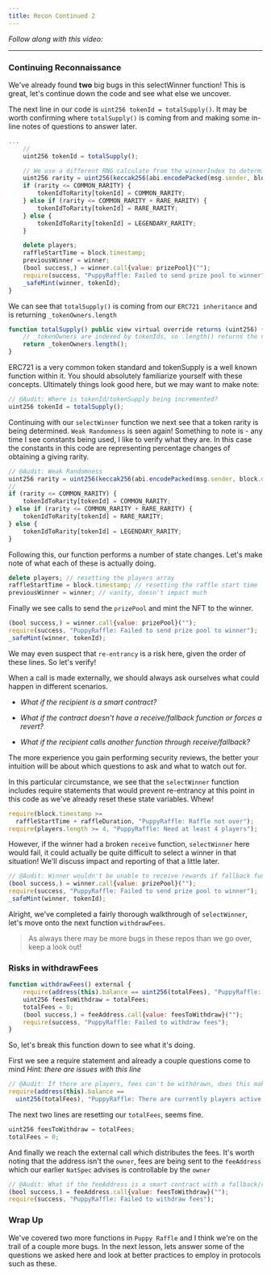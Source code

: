 ```yaml
---
title: Recon Continued 2
---
```


_Follow along with this video:_

---

### Continuing Reconnaissance

We've already found **two** big bugs in this selectWinner function! This is great, let's continue down the code and see what else we uncover.

The next line in our code is `uint256 tokenId = totalSupply()`. It may be worth confirming where `totalSupply()` is coming from and making some in-line notes of questions to answer later.

```js
...
    //
    uint256 tokenId = totalSupply();

    // We use a different RNG calculate from the winnerIndex to determine rarity
    uint256 rarity = uint256(keccak256(abi.encodePacked(msg.sender, block.difficulty))) % 100;
    if (rarity <= COMMON_RARITY) {
        tokenIdToRarity[tokenId] = COMMON_RARITY;
    } else if (rarity <= COMMON_RARITY + RARE_RARITY) {
        tokenIdToRarity[tokenId] = RARE_RARITY;
    } else {
        tokenIdToRarity[tokenId] = LEGENDARY_RARITY;
    }

    delete players;
    raffleStartTime = block.timestamp;
    previousWinner = winner;
    (bool success,) = winner.call{value: prizePool}("");
    require(success, "PuppyRaffle: Failed to send prize pool to winner");
    _safeMint(winner, tokenId);
}
```

We can see that `totalSupply()` is coming from our `ERC721 inheritance` and is returning `_tokenOwners.length`

```js
function totalSupply() public view virtual override returns (uint256) {
    // _tokenOwners are indexed by tokenIds, so .length() returns the number of tokenIds
    return _tokenOwners.length();
}
```

ERC721 is a very common token standard and tokenSupply is a well known function within it. You should absolutely familiarize yourself with these concepts. Ultimately things look good here, but we may want to make note:

```js
// @Audit: Where is tokenId/tokenSupply being incremented?
uint256 tokenId = totalSupply();
```

Continuing with our `selectWinner` function we next see that a token rarity is being determined. `Weak Randomness` is seen again! Something to note is - any time I see constants being used, I like to verify what they are. In this case the constants in this code are representing percentage changes of obtaining a giving rarity.

```js
// @Audit: Weak Randomness
uint256 rarity = uint256(keccak256(abi.encodePacked(msg.sender, block.difficulty))) % 100;
//
if (rarity <= COMMON_RARITY) {
    tokenIdToRarity[tokenId] = COMMON_RARITY;
} else if (rarity <= COMMON_RARITY + RARE_RARITY) {
    tokenIdToRarity[tokenId] = RARE_RARITY;
} else {
    tokenIdToRarity[tokenId] = LEGENDARY_RARITY;
}
```

Following this, our function performs a number of state changes. Let's make note of what each of these is actually doing.

```js
delete players; // resetting the players array
raffleStartTime = block.timestamp; // resetting the raffle start time
previousWinner = winner; // vanity, doesn't impact much
```

Finally we see calls to send the `prizePool` and mint the NFT to the winner.

```js
(bool success,) = winner.call{value: prizePool}("");
require(success, "PuppyRaffle: Failed to send prize pool to winner");
_safeMint(winner, tokenId);
```

We may even suspect that `re-entrancy` is a risk here, given the order of these lines. So let's verify!

When a call is made externally, we should always ask ourselves what could happen in different scenarios.

- _What if the recipient is a smart contract?_

- _What if the contract doesn't have a receive/fallback function or forces a revert?_

- _What if the recipient calls another function through receive/fallback?_

The more experience you gain performing security reviews, the better your intuition will be about which questions to ask and what to watch out for.

In this particular circumstance, we see that the `selectWinner` function includes require statements that would prevent re-entrancy at this point in this code as we've already reset these state variables. Whew!

```js
require(block.timestamp >=
  raffleStartTime + raffleDuration, "PuppyRaffle: Raffle not over");
require(players.length >= 4, "PuppyRaffle: Need at least 4 players");
```

However, if the winner had a broken `receive` function, `selectWinner` here would fail, it could actually be quite difficult to select a winner in that situation! We'll discuss impact and reporting of that a little later.

```js
// @Audit: Winner wouldn't be unable to receive rewards if fallback function was broken!
(bool success,) = winner.call{value: prizePool}("");
require(success, "PuppyRaffle: Failed to send prize pool to winner");
_safeMint(winner, tokenId);
```

Alright, we've completed a fairly thorough walkthrough of `selectWinner`, let's move onto the next function `withdrawFees`.

> As always there may be more bugs in these repos than we go over, keep a look out!

### Risks in withdrawFees

```js
function withdrawFees() external {
    require(address(this).balance == uint256(totalFees), "PuppyRaffle: There are currently players active!");
    uint256 feesToWithdraw = totalFees;
    totalFees = 0;
    (bool success,) = feeAddress.call{value: feesToWithdraw}("");
    require(success, "PuppyRaffle: Failed to withdraw fees");
}
```

So, let's break this function down to see what it's doing.

First we see a require statement and already a couple questions come to mind _Hint: there are issues with this line_

```js
// @Audit: If there are players, fees can't be withdrawn, does this make withdrawal difficult?
require(address(this).balance ==
  uint256(totalFees), "PuppyRaffle: There are currently players active!");
```

The next two lines are resetting our `totalFees`, seems fine.

```js
uint256 feesToWithdraw = totalFees;
totalFees = 0;
```

And finally we reach the external call which distributes the fees. It's worth noting that the address isn't the `owner`, fees are being sent to the `feeAddress` which our earlier `NatSpec` advises is controllable by the `owner`

```js
// @Audit: What if the feeAddress is a smart contract with a fallback/receive which reverts?
(bool success,) = feeAddress.call{value: feesToWithdraw}("");
require(success, "PuppyRaffle: Failed to withdraw fees");
```

### Wrap Up

We've covered two more functions in `Puppy Raffle` and I think we're on the trail of a couple more bugs. In the next lesson, lets answer some of the questions we asked here and look at better practices to employ in protocols such as these.
